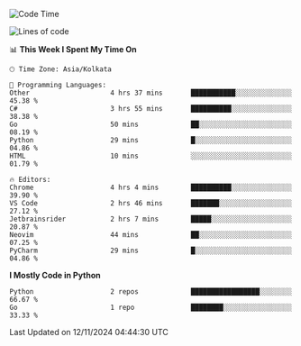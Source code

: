 <!--START_SECTION:waka-->
![Code Time](http://img.shields.io/badge/Code%20Time-386%20hrs%2046%20mins-blue)

![Lines of code](https://img.shields.io/badge/From%20Hello%20World%20I%27ve%20Written-387%20lines%20of%20code-blue)

📊 **This Week I Spent My Time On** 

```text
🕑︎ Time Zone: Asia/Kolkata

💬 Programming Languages: 
Other                    4 hrs 37 mins       ███████████░░░░░░░░░░░░░░   45.38 % 
C#                       3 hrs 55 mins       ██████████░░░░░░░░░░░░░░░   38.38 % 
Go                       50 mins             ██░░░░░░░░░░░░░░░░░░░░░░░   08.19 % 
Python                   29 mins             █░░░░░░░░░░░░░░░░░░░░░░░░   04.86 % 
HTML                     10 mins             ░░░░░░░░░░░░░░░░░░░░░░░░░   01.79 % 

🔥 Editors: 
Chrome                   4 hrs 4 mins        ██████████░░░░░░░░░░░░░░░   39.90 % 
VS Code                  2 hrs 46 mins       ███████░░░░░░░░░░░░░░░░░░   27.12 % 
Jetbrainsrider           2 hrs 7 mins        █████░░░░░░░░░░░░░░░░░░░░   20.87 % 
Neovim                   44 mins             ██░░░░░░░░░░░░░░░░░░░░░░░   07.25 % 
PyCharm                  29 mins             █░░░░░░░░░░░░░░░░░░░░░░░░   04.86 % 
```

**I Mostly Code in Python** 

```text
Python                   2 repos             █████████████████░░░░░░░░   66.67 % 
Go                       1 repo              ████████░░░░░░░░░░░░░░░░░   33.33 % 
```




 Last Updated on 12/11/2024 04:44:30 UTC
<!--END_SECTION:waka-->
